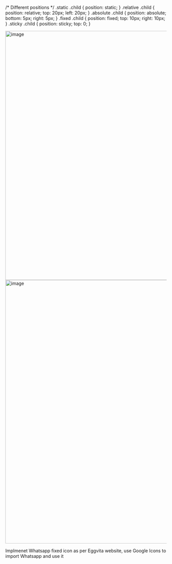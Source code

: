 /* Different positions */
.static .child   { position: static; }
.relative .child { position: relative; top: 20px; left: 20px; }
.absolute .child { position: absolute; bottom: 5px; right: 5px; }
.fixed .child    { position: fixed; top: 10px; right: 10px; }
.sticky .child   { position: sticky; top: 0; }

<img width="1860" height="778" alt="image" src="https://github.com/user-attachments/assets/d1fa462f-ce1f-4182-90df-cf809cf5dbd1" />
<img width="1912" height="823" alt="image" src="https://github.com/user-attachments/assets/5d4303cc-bb33-4bd2-9041-62569c9081d0" />

Implmenet Whatsapp fixed icon as per Eggvita website, use Google Icons to import Whatsapp and use it 
